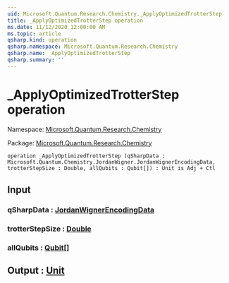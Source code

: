 ```yaml
---
uid: Microsoft.Quantum.Research.Chemistry._ApplyOptimizedTrotterStep
title: _ApplyOptimizedTrotterStep operation
ms.date: 11/12/2020 12:00:00 AM
ms.topic: article
qsharp.kind: operation
qsharp.namespace: Microsoft.Quantum.Research.Chemistry
qsharp.name: _ApplyOptimizedTrotterStep
qsharp.summary: ''
---
```


# _ApplyOptimizedTrotterStep operation

Namespace: [Microsoft.Quantum.Research.Chemistry](xref:Microsoft.Quantum.Research.Chemistry)

Package: [Microsoft.Quantum.Research.Chemistry](https://nuget.org/packages/Microsoft.Quantum.Research.Chemistry)




```qsharp
operation _ApplyOptimizedTrotterStep (qSharpData : Microsoft.Quantum.Chemistry.JordanWigner.JordanWignerEncodingData, trotterStepSize : Double, allQubits : Qubit[]) : Unit is Adj + Ctl
```


## Input

### qSharpData : [JordanWignerEncodingData](xref:Microsoft.Quantum.Chemistry.JordanWigner.JordanWignerEncodingData)




### trotterStepSize : [Double](xref:microsoft.quantum.lang-ref.double)




### allQubits : [Qubit](xref:microsoft.quantum.lang-ref.qubit)[]





## Output : [Unit](xref:microsoft.quantum.lang-ref.unit)


